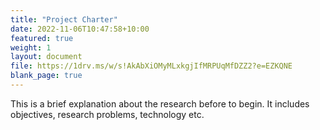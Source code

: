 ```yaml
---
title: "Project Charter"
date: 2022-11-06T10:47:58+10:00
featured: true
weight: 1
layout: document
file: https://1drv.ms/w/s!AkAbXiOMyMLxkgjIfMRPUqMfDZZ2?e=EZKQNE
blank_page: true
---
```


This is a brief explanation about the research before to begin. It includes objectives, research problems, technology etc.
